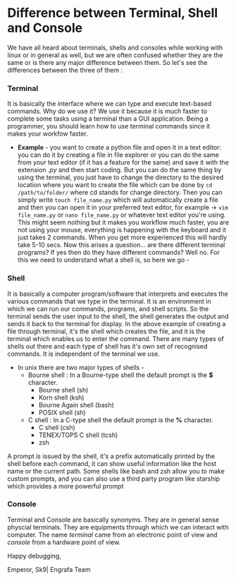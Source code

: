 # Difference between Terminal, Shell and Console
We have all heard about terminals, shells and consoles while working with linux or in general as well, but we are often confused whether they are the same or is there any major difference between them. So let's see the differences between the three of them :
### Terminal
It is basically the interface where we can type and execute text-based commands. Why do we use it? We use it because it is much faster to complete some tasks using a terminal than a GUI application. Being a programmer, you should learn how to use terminal commands since it makes your workfow faster. 
- **Example** - you want to create a python file and open it in a text editor: you can do it by creating a file in file explorer or you can do the same from your text editor (if it has a feature for the same) and save it with the extension *.py* and then start coding. 
But you can do the same thing by using the terminal, you just have to change the directory to the desired location where you want to create the file which can be done by `cd /path/to/folder/` where cd stands for change directory. Then you can simply write `touch file_name.py` which will automatically create a file and then you can open it in your preferred text editor, for example -> `vim file_name.py` or `nano file_name.py` or whatever text editor you're using. This might seem nothing but it makes you workflow much faster, you are not using your mouse, everything is happening with the keyboard and it just takes 2 commands. When you get more experienced this will hardly take 5-10 secs. Now this arises a question... are there different terminal programs? If yes then do they have different commands? Well no. For this we need to understand what a shell is, so here we go - 

### Shell
It is basically a computer program/software that interprets and executes the various commands that we type in the terminal. It is an environment in which we can run our commands, programs, and shell scripts. So the terminal sends the user input to the shell, the shell generates the output and sends it back to the terminal for display. In the above example of creating a file through terminal, it's the shell which creates the file, and it is the terminal which enables us to enter the command. There are many types of shells out there and each type of shell has it's own set of recognised commands. It is independent of the terminal we use.

- In unix there are two major types of shells -
	- Bourne shell : In a Bourne-type shell the default prompt is the **$** character.
		- Bourne shell (sh)
		- Korn shell (ksh)
		- Bourne Again shell (bash)
		- POSIX shell (sh)
	- C shell : In a C-type shell the default prompt is the **%** character.
		- C shell (csh)
		- TENEX/TOPS C shell (tcsh)
		- zsh

A prompt is issued by the shell, it's a prefix automatically printed by the shell before each command, it can show useful information like the host name or the current path. Some shells like bash and zsh allow you to make custom prompts, and you can also use a third party program like starship which provides a more powerful prompt

### Console
Terminal and Console are basically synonyms. They are in general sense physcial terminals. They are equipments through which we can interact with computer. The name *terminal* came from an electronic point of view and *console* from a hardware point of view. 

Happy debugging,

Emperor, Sk9| Engrafa Team
